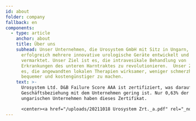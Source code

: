 ```yaml
---
id: about
folder: company
fallback: en
components:
  - type: article
    anchor: about
    title: Über uns
    subhead: Unser Unternehmen, die Urosystem GmbH mit Sitz in Ungarn, hat
      erfolgreich mehrere innovative urologische Geräte entwickelt und
      vermarktet. Unser Ziel ist es, die intravesikale Behandlung von
      Erkrankungen des unteren Harntraktes zu revolutionieren.  Unser Ziel ist
      es, die angewandten lokalen Therapien wirksamer, weniger schmerzhaft,
      bequemer und kostengünstiger zu machen.
    text: >-
      Urosystem Ltd. D&B Failure Score AAA ist zertifiziert, was darauf hinweist, dass das finanzielle Risiko für den Aufbau einer
      Geschäftsbeziehung mit dem Unternehmen gering ist. Nur 0,63% der
      ungarischen Unternehmen haben dieses Zertifikat.

      <center><a href="/uploads/20211018 Urosystem Zrt._a.pdf" rel="_noopener" target="_blank"><img loading="lazy" src="https://certificate.hungary.dnb.com/getimage?cid=5291630&lang=en&typ=l&bg=FFFFFF&fg=000000" alt="Dun & Bradstreet tanusitvany" style="border:1px solid #CCCCCC" oncontextmenu="return false" title="  The risk of business transactions with companies that possess a Dun &amp; Bradstreet Certificate is low. The rating is based on the Dun &amp; Bradstreet rating system which combines one hundred years of international experience and considers hundreds of variables. The Dun &amp; Bradstreet Certificate indicates the current status of the company which is updated daily.  " /> </a></center>
---
```

